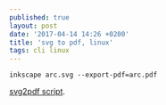 ```yaml
---
published: true
layout: post
date: '2017-04-14 14:26 +0200'
title: 'svg to pdf, linux'
tags: cli linux
---
```

    inkscape arc.svg --export-pdf=arc.pdf
    
[svg2pdf script](https://raw.githubusercontent.com/brontosaurusrex/postbang/master/bin/svg2pdf).
